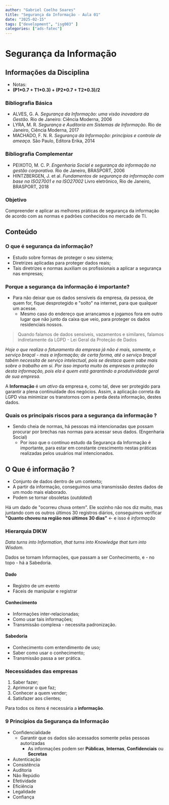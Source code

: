 ```yaml
---
author: "Gabriel Coelho Soares"
title: "Segurança da Informação - Aula 01"
date: "2025-02-15"
tags: ["development", "isg003" ]
categories: ["ads-fatec"]
---
```

# Segurança da Informação

## Informações da Disciplina

- Notas:
- **(P1\*0.7 + T1\*0.3) + (P2\*0.7 + T2\*0.3)/2**

### Bibliografia Básica

- ALVES, G. A. *Segurança da Informação: uma visão
inovadora da Gestão.* Rio de Janeiro: Ciência Moderna,
2006
- LYRA, M. R. *Segurança e Auditoria em Sistemas de
Informação.* Rio de Janeiro, Ciência Moderna, 2017
- MACHADO, F. N. R. *Segurança da Informação:
princípios e controle de ameaça.* São Paulo, Editora
Erika, 2014

### Bibliografia Complementar

- PEIXOTO, M. C. P. *Engenharia Social e segurança da
informação na gestão corporativa.* Rio de Janeiro,
BRASPORT, 2006
- HINTZBERGEN, J. et al. *Fundamentos de segurança
da informação com base na ISO27001 e na ISO27002*
Livro eletrônico, Rio de Janeiro, BRASPORT, 2018

### Objetivo

Compreender e aplicar as melhores práticas de
segurança da informação de acordo com as normas e
padrões conhecidos no mercado de TI.

## Conteúdo

### O que é segurança da informação?

- Estudo sobre formas de proteger o seu sistema;
- Diretrizes aplicadas para proteger dados reais;
- Tais diretrizes e normas auxiliam os profissionais
a aplicar a segurança nas empresas;

### Porque a segurança da informação é importante?

- Para não deixar que os dados sensíveis da empresa,
da pessoa, de quem for, fique desprotegido e "solto"
na internet, para que qualquer um acesse.
  - Mesmo caso do endereço que arrancamos e jogamos fora
  em outro lugar que não junto da caixa que veio, para
  proteger os dados residenciais nossos.

> Quando falamos de dados sensíveis, vazamentos e
similares, falamos indiretamente da LGPD - Lei Geral
da Proteção de Dados

*Hoje o que realiza o faturamento da empresa já não
é mais, somente, o serviço braçal - mas a informação;
de certa forma, até o serviço braçal tabém necessita
de serviço intelectual, pois se destaca quem sabe mais
sobre o trabalho em si. Por isso importa muito às
empresas a proteção desta informação, pois ela é quem
está garantindo a produtividade geral de sua empresa.*

A **Informação** é um *ativo* da empresa e, como tal,
deve ser protegido para garantir a plena continuidade
dos negócios. Assim, a aplicação correta da LGPD visa
minimizar os transtornos com a perda desta informação,
destes dados.

### Quais os principais riscos para a segurança da informação ?

- Sendo cheia de normas, há pessoas má intencionadas que
possam procurar por brechas nas normas para acessar seus
dados. (Engenharia Social)
  - Por isso que o contínuo estudo da Segurança da
  Informação é importante, para estar em constante
  crescimento nestas práticas realizadas pelos usuários
  mal intencionados.

## O Que é informação ?

- Conjunto de dados dentro de um contexto;
- A partir da informação, conseguimos uma transmissão
destes dados de um modo mais elaborado.
- Podem se tornar obsoletas (*outdated*)

Há um dado de "ocorreu chuva ontem". Ele sozinho não nos
diz muito, mas juntando com os outros últimos 30 registros
diários, conseguimos verificar **"Quanto choveu na
região nos últimos 30 dias"** <- e isso é *informação*  

### Hierarquia DIKW

*Data turns into Information, that turns into Knowledge
that turn into Wisdom.*

Dados se tornam Informações, que passam a ser
Conhecimento, e - no topo - há a Sabedoria.

#### Dado

- Registro de um evento
- Fáceis de manipular e registrar

#### Conhecimento

- Informações inter-relacionadas;
- Como usar tais informações;
- Transmissão complexa - necessita padronização.

#### Sabedoria

- Conhecimento com entendimento de uso;
- Saber como usar o conhecimento;
- Transmissão passa a ser prática.

### Necessidades das empresas

1. Saber fazer;
2. Aprimorar o que faz;
3. Conhecer a quem vender;
4. Satisfazer aos clientes;

Para todos os itens é necessária a **informação**.

### 9 Princípios da Segurança da Informação

- Confidencialidade
  - Garantir que os dados são acessados somente
  pelas pessoas autorizadas
    - As informações podem ser **Públicas**,
    **Internas**, **Confidenciais** ou **Secretas**  
- Autenticação
- Consistência
- Auditoria
- Não Repúdio
- Efetividade
- Eficiência
- Legalidade
- Confiança
